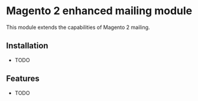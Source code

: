 # Magento 2 enhanced mailing module

This module extends the capabilities of Magento 2 mailing.

## Installation

- TODO

## Features

- TODO